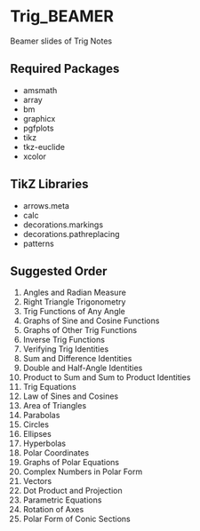 # Trig_BEAMER
Beamer slides of Trig Notes

## Required Packages
<ul>
  <li>amsmath</li>
  <li>array</li>
  <li>bm</li>
  <li>graphicx</li>
  <li>pgfplots</li>
  <li>tikz</li>
  <li>tkz-euclide</li>
  <li>xcolor</li>
 </ul>
 
 ## TikZ Libraries
 <ul>
  <li>arrows.meta</li>
  <li>calc</li>
  <li>decorations.markings</li>
  <li>decorations.pathreplacing</li>
  <li>patterns</li>
 </ul>

## Suggested Order
<ol>
  <li>Angles and Radian Measure</li>
  <li>Right Triangle Trigonometry</li>
  <li>Trig Functions of Any Angle</li>
  <li>Graphs of Sine and Cosine Functions</li>
  <li>Graphs of Other Trig Functions</li>
  <li>Inverse Trig Functions</li>
  <li>Verifying Trig Identities</li>
  <li>Sum and Difference Identities</li>
  <li>Double and Half-Angle Identities</li>
  <li>Product to Sum and Sum to Product Identities</li>
  <li>Trig Equations</li>
  <li>Law of Sines and Cosines</li>
  <li>Area of Triangles</li>
  <li>Parabolas</li>
  <li>Circles</li>
  <li>Ellipses</li>
  <li>Hyperbolas</li>
  <li>Polar Coordinates</li>
  <li>Graphs of Polar Equations</li>
  <li>Complex Numbers in Polar Form</li>
  <li>Vectors</li>
  <li>Dot Product and Projection</li>
  <li>Parametric Equations</li>
  <li>Rotation of Axes</li>
  <li>Polar Form of Conic Sections</li>
</ol>
